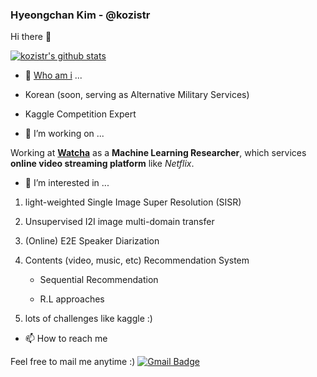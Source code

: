 ### Hyeongchan Kim - @kozistr

Hi there 👋

[![kozistr's github stats](https://github-readme-stats.vercel.app/api?username=kozistr&show_icons=true&hide_border=true)](https://github.com/kozistr)

- 👋 [Who am i](http://kozistr.tech/about) ...

* Korean (soon, serving as Alternative Military Services)

* Kaggle Competition Expert 

- 💼 I’m working on ...

Working at [**Watcha**](https://www.notion.so/watcha/WATCHA-0a7284a6c7224e939be9e8f4af5e8be0) as a **Machine Learning Researcher**, 
which services **online video streaming platform** like *Netflix*.

- 🔭 I’m interested in ...

1. light-weighted Single Image Super Resolution (SISR)

2. Unsupervised I2I image multi-domain transfer

3. (Online) E2E Speaker Diarization

4. Contents (video, music, etc) Recommendation System

    - Sequential Recommendation
    
    - R.L approaches

5. lots of challenges like kaggle :)

- 📫 How to reach me

Feel free to mail me anytime :) [![Gmail Badge](https://img.shields.io/badge/-Gmail-d14836?style=flat-square&logo=Gmail&logoColor=white&link=mailto:kozistr@gmail.com)](mailto:kozistr@gmail.com)
